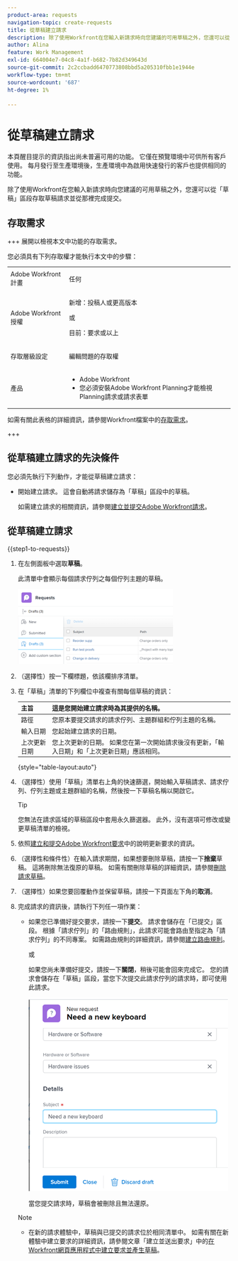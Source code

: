 ```yaml
---
product-area: requests
navigation-topic: create-requests
title: 從草稿建立請求
description: 除了使用Workfront在您輸入新請求時向您建議的可用草稿之外，您還可以從「草稿」區段存取草稿請求並從那裡完成提交。
author: Alina
feature: Work Management
exl-id: 664004e7-04c8-4a1f-b682-7b82d349643d
source-git-commit: 2c2ccbadd6470773808bbd5a205310fbb1e1944e
workflow-type: tm+mt
source-wordcount: '687'
ht-degree: 1%

---
```


# 從草稿建立請求

<span class="preview">本頁醒目提示的資訊指出尚未普遍可用的功能。 它僅在預覽環境中可供所有客戶使用。 每月發行至生產環境後，生產環境中為啟用快速發行的客戶也提供相同的功能。</span>

除了使用Workfront在您輸入新請求時向您建議的可用草稿之外，您還可以從「草稿」區段存取草稿請求並從那裡完成提交。

## 存取需求

+++ 展開以檢視本文中功能的存取需求。

您必須具有下列存取權才能執行本文中的步驟：

<table style="table-layout:auto"> 
 <col> 
 <col> 
 <tbody> 
  <tr> 
   <td role="rowheader">Adobe Workfront計畫</td> 
   <td> <p>任何 </p> </td> 
  </tr> 
  <tr> 
   <td role="rowheader">Adobe Workfront授權</td> 
   <td> <p>新增：投稿人或更高版本</p>
   或
   <p>目前：要求或以上</p>
    </td> 
  </tr> 
  <tr> 
   <td role="rowheader">存取層級設定</td> 
   <td> <p>編輯問題的存取權</p>  </td> 
  </tr> 
  <tr> 
   <td role="rowheader"> 產品</td> 
   <td> <ul><li>Adobe Workfront</li><li>您必須安裝Adobe Workfront Planning才能檢視Planning請求或請求表單</td> 
  </tr> 
 </tbody> 
</table>

如需有關此表格的詳細資訊，請參閱Workfront檔案中的[存取需求](/help/quicksilver/administration-and-setup/add-users/access-levels-and-object-permissions/access-level-requirements-in-documentation.md)。

+++

## 從草稿建立請求的先決條件

您必須先執行下列動作，才能從草稿建立請求： 

* 開始建立請求。 這會自動將請求儲存為「草稿」區段中的草稿。

  如需建立請求的相關資訊，請參閱[建立並提交Adobe Workfront請求](../../../manage-work/requests/create-requests/create-submit-requests.md)。

## 從草稿建立請求

{{step1-to-requests}}

1. 在左側面板中選取&#x200B;**草稿**。

   此清單中會顯示每個請求佇列之每個佇列主題的草稿。

   ![](assets/nwe-drafts-section-with-list-of-drafts-350x169.png)

1. （選擇性）按一下欄標題，依該欄排序清單。

1. 在「草稿」清單的下列欄位中複查有關每個草稿的資訊：

   | 主旨 | 這是您開始建立請求時為其提供的名稱。 |
   |---|---|
   | 路徑 | 您原本要提交請求的請求佇列、主題群組和佇列主題的名稱。 |
   | 輸入日期 | 您起始建立請求的日期。 |
   | 上次更新日期 | 您上次更新的日期。 如果您在第一次開始請求後沒有更新，「輸入日期」和「上次更新日期」應該相同。 |

   {style="table-layout:auto"}

1. （選擇性）使用「草稿」清單右上角的快速篩選，開始輸入草稿請求、請求佇列、佇列主題或主題群組的名稱，然後按一下草稿名稱以開啟它。

   >[!TIP]
   >
   >您無法在請求區域的草稿區段中套用永久篩選器。 此外，沒有選項可修改或變更草稿清單的檢視。

1. 依照[建立和提交Adobe Workfront要求](../../../manage-work/requests/create-requests/create-submit-requests.md)中的說明更新要求的資訊。
1. （選擇性和條件性）在輸入請求期間，如果想要刪除草稿，請按一下&#x200B;**捨棄**&#x200B;草稿。 這將刪除無法復原的草稿。 如需有關刪除草稿的詳細資訊，請參閱[刪除請求草稿](../../../manage-work/requests/create-requests/delete-request-draft.md)。

1. （選擇性）如果您要回覆動作並保留草稿，請按一下頁面左下角的&#x200B;**取消**。

1. 完成請求的資訊後，請執行下列任一項作業：

   * 如果您已準備好提交要求，請按一下&#x200B;**提交**。 請求會儲存在「已提交」區段。 根據「請求佇列」的「路由規則」，此請求可能會路由至指定為「請求佇列」的不同專案。 如需路由規則的詳細資訊，請參閱[建立路由規則](../../../manage-work/requests/create-and-manage-request-queues/create-routing-rules.md)。

     或

     如果您尚未準備好提交，請按一下&#x200B;**關閉**，稍後可能會回來完成它。 您的請求會儲存在「草稿」區段，當您下次提交此請求佇列的請求時，即可使用此請求。

     ![](assets/nwe-submit-close-discard-draft-buttons-on-new-request-350x340.png)

     當您提交請求時，草稿會被刪除且無法還原。

   >[!NOTE]
   >
   >* <span class="preview">在新的請求體驗中，草稿與已提交的請求位於相同清單中。</span>
   ><span class="preview">如需有關在新體驗中建立要求的詳細資訊，請參閱文章「建立並送出要求」中的[在Workfront網頁應用程式中建立要求並產生草稿](/help/quicksilver/manage-work/requests/create-requests/create-submit-requests.md#create-requests-and-generate-drafts-in-the-workfront-web-app)。</span>

